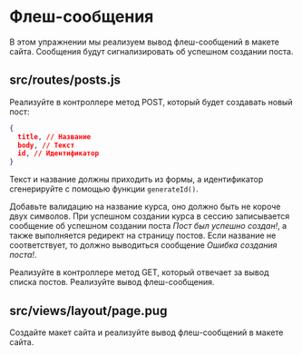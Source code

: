 # Флеш-сообщения

В этом упражнении мы реализуем вывод флеш-сообщений в макете сайта. Сообщения будут сигнализировать об успешном создании поста.

## src/routes/posts.js

Реализуйте в контроллере метод POST, который будет создавать новый пост:

```json
{
  title, // Название
  body, // Текст
  id, // Идентификатор
}
```

Текст и название должны приходить из формы, а идентификатор сгенерируйте с помощью функции `generateId()`.

Добавьте валидацию на название курса, оно должно быть не короче двух символов. При успешном создании курса в сессию записывается сообщение об успешном создании поста _Пост был успешно создан!_, а также выполняется редирект на страницу постов. Если название не соответствует, то должно выводиться сообщение _Ошибка создания поста!_.

Реализуйте в контроллере метод GET, который отвечает за вывод списка постов. Реализуйте вывод флеш-сообщения.

## src/views/layout/page.pug

Создайте макет сайта и реализуйте вывод флеш-сообщений в макете сайта.
